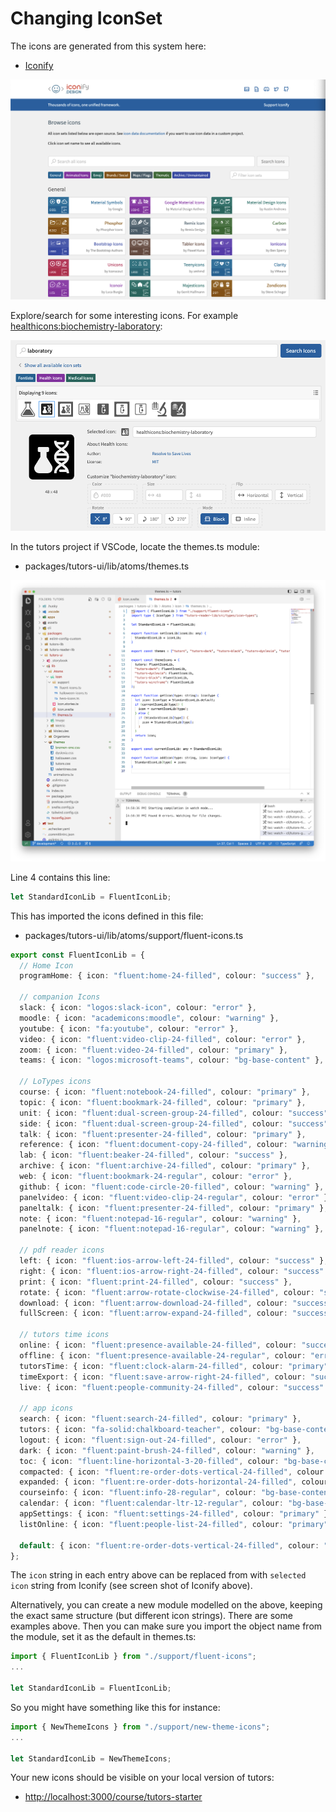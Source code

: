 # Changing IconSet

The icons are generated from this system here:

- [Iconify](https://icon-sets.iconify.design/) 

![](img/iconify.png)

Explore/search for some interesting icons. For example [healthicons:biochemistry-laboratory](https://icon-sets.iconify.design/healthicons/biochemistry-laboratory/):



![](img/biochemicon.png)

In the tutors project if VSCode, locate the themes.ts module:

- packages/tutors-ui/lib/atoms/themes.ts

![](img/14.png)

Line 4 contains this line:

~~~typescript
let StandardIconLib = FluentIconLib;
~~~

This has imported the icons defined in this file:

- packages/tutors-ui/lib/atoms/support/fluent-icons.ts

~~~typescript
export const FluentIconLib = {
  // Home Icon
  programHome: { icon: "fluent:home-24-filled", colour: "success" },

  // companion Icons
  slack: { icon: "logos:slack-icon", colour: "error" },
  moodle: { icon: "academicons:moodle", colour: "warning" },
  youtube: { icon: "fa:youtube", colour: "error" },
  video: { icon: "fluent:video-clip-24-filled", colour: "error" },
  zoom: { icon: "fluent:video-24-filled", colour: "primary" },
  teams: { icon: "logos:microsoft-teams", colour: "bg-base-content" },

  // LoTypes icons
  course: { icon: "fluent:notebook-24-filled", colour: "primary" },
  topic: { icon: "fluent:bookmark-24-filled", colour: "primary" },
  unit: { icon: "fluent:dual-screen-group-24-filled", colour: "success" },
  side: { icon: "fluent:dual-screen-group-24-filled", colour: "success" },
  talk: { icon: "fluent:presenter-24-filled", colour: "primary" },
  reference: { icon: "fluent:document-copy-24-filled", colour: "warning" },
  lab: { icon: "fluent:beaker-24-filled", colour: "success" },
  archive: { icon: "fluent:archive-24-filled", colour: "primary" },
  web: { icon: "fluent:bookmark-24-regular", colour: "error" },
  github: { icon: "fluent:code-circle-20-filled", colour: "warning" },
  panelvideo: { icon: "fluent:video-clip-24-regular", colour: "error" },
  paneltalk: { icon: "fluent:presenter-24-filled", colour: "primary" },
  note: { icon: "fluent:notepad-16-regular", colour: "warning" },
  panelnote: { icon: "fluent:notepad-16-regular", colour: "warning" },

  // pdf reader icons
  left: { icon: "fluent:ios-arrow-left-24-filled", colour: "success" },
  right: { icon: "fluent:ios-arrow-right-24-filled", colour: "success" },
  print: { icon: "fluent:print-24-filled", colour: "success" },
  rotate: { icon: "fluent:arrow-rotate-clockwise-24-filled", colour: "success" },
  download: { icon: "fluent:arrow-download-24-filled", colour: "success" },
  fullScreen: { icon: "fluent:arrow-expand-24-filled", colour: "success" },

  // tutors time icons
  online: { icon: "fluent:presence-available-24-filled", colour: "success" },
  offline: { icon: "fluent:presence-available-24-regular", colour: "error" },
  tutorsTime: { icon: "fluent:clock-alarm-24-filled", colour: "primary" },
  timeExport: { icon: "fluent:save-arrow-right-24-filled", colour: "success" },
  live: { icon: "fluent:people-community-24-filled", colour: "success" },

  // app icons
  search: { icon: "fluent:search-24-filled", colour: "primary" },
  tutors: { icon: "fa-solid:chalkboard-teacher", colour: "bg-base-content" },
  logout: { icon: "fluent:sign-out-24-filled", colour: "error" },
  dark: { icon: "fluent:paint-brush-24-filled", colour: "warning" },
  toc: { icon: "fluent:line-horizontal-3-20-filled", colour: "bg-base-content" },
  compacted: { icon: "fluent:re-order-dots-vertical-24-filled", colour: "success" },
  expanded: { icon: "fluent:re-order-dots-horizontal-24-filled", colour: "success" },
  courseinfo: { icon: "fluent:info-28-regular", colour: "bg-base-content" },
  calendar: { icon: "fluent:calendar-ltr-12-regular", colour: "bg-base-content" },
  appSettings: { icon: "fluent:settings-24-filled", colour: "primary" },
  listOnline: { icon: "fluent:people-list-24-filled", colour: "primary" },

  default: { icon: "fluent:re-order-dots-vertical-24-filled", colour: "error" }
};
~~~

The `icon` string in each entry above can be replaced from with `selected icon` string from Iconify (see screen shot of Iconify above).

Alternatively, you can create a new module modelled on the above, keeping the exact same structure (but different icon strings). There are some examples above. Then you can make sure you import the object name from the module, set it as the default in themes.ts:

~~~typescript
import { FluentIconLib } from "./support/fluent-icons";
...

let StandardIconLib = FluentIconLib;
~~~

So you might have something like this for instance:

~~~typescript
import { NewThemeIcons } from "./support/new-theme-icons";
...

let StandardIconLib = NewThemeIcons;
~~~

Your new icons should be visible on your local version of tutors:

- <http://localhost:3000/course/tutors-starter>
